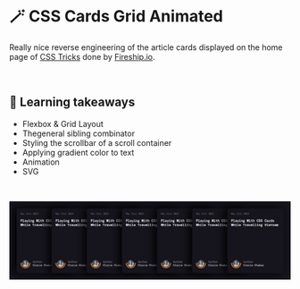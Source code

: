 # 🪄 CSS Cards Grid Animated

Really nice reverse engineering of the article cards displayed on the home page of [CSS Tricks](https://css-tricks.com/) done by [Fireship.io](https://fireship.io/).

<br/>

## 🥡 Learning takeaways
- Flexbox & Grid Layout
- Thegeneral sibling combinator
- Styling the scrollbar of a scroll container
- Applying gradient color to text
- Animation
- SVG

<br/>

![Screenshot of the finished UI](./public/img/screenshot.png "Screen of the finished UI")